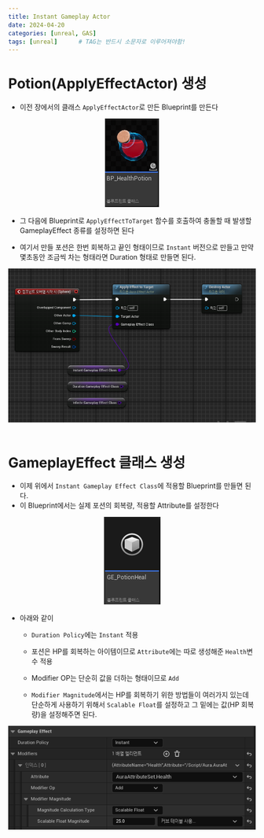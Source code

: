 ```yaml
---
title: Instant Gameplay Actor
date: 2024-04-20
categories: [unreal, GAS]
tags: [unreal]		# TAG는 반드시 소문자로 이루어져야함!
---
```


# Potion(ApplyEffectActor) 생성

* 이전 장에서의 클래스 `ApplyEffectActor`로 만든 Blueprint를 만든다

<center><img src="./../../../assets/img/Unreal/GAS/Potion/BP_HealthPotion.png"></center>

* 그 다음에 Blueprint로 `ApplyEffectToTarget` 함수를 호출하여 충돌할 때 발생할 GameplayEffect 종류를 설정하면 된다

* 여기서 만들 포션은 한번 회복하고 끝인 형태이므로 `Instant` 버전으로 만들고 만약 몇초동안 조금씩 차는 형태라면 Duration 형태로 만들면 된다.

<center><img src="./../../../assets/img/Unreal/GAS/Potion/BPApplyEffect.png"></center>


<br>


# GameplayEffect 클래스 생성

* 이제 위에서 `Instant Gameplay Effect Class`에 적용할 Blueprint를 만들면 된다. 
* 이 Blueprint에서는 실제 포션의 회복량, 적용할 Attribute를 설정한다

<center><img src="./../../../assets/img/Unreal/GAS/Potion/GE_Effect.png"></center>


* 아래와 같이 
  * `Duration Policy`에는 `Instant` 적용
   
  * 포션은 HP를 회복하는 아이템이므로 `Attribute`에는 따로 생성해준 `Health`변수 적용
   
  * Modifier OP는 단순히 값을 더하는 형태이므로 `Add`
   
  * `Modifier Magnitude`에서는 HP를 회복하기 위한 방법들이 여러가지 있는데 단순하게 사용하기 위해서
    `Scalable Float`를 설정하고 그 밑에는 값(HP 회복량)을 설정해주면 된다.


<center><img src="./../../../assets/img/Unreal/GAS/Potion/GE_EffectDetail.png"></center>